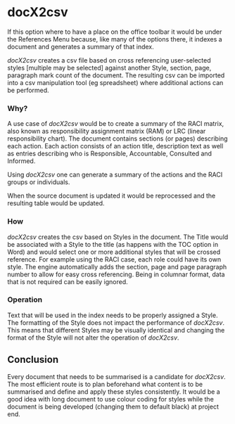 # docX2csv

If this option where to have a place on the office toolbar it would be under the References Menu because, like many of the options there, it indexes a document and generates a summary of that index.

*docX2csv* creates a csv file based on cross referencing user-selected styles [multiple may be selected] against another Style, section, page, paragraph mark count of the document.  The resulting csv can be imported into a csv manipulation tool (eg spreadsheet) where additional actions can be performed.

### Why?

A use case of *docX2csv* would be to create a summary of the RACI matrix, also known as responsibility assignment matrix (RAM) or LRC (linear responsibility chart).  The document contains sections (or pages) describing each action. Each action consists of an action title, description text as well as entries describing who is Responsible, Accountable, Consulted and Informed.  

Using *docX2csv* one can generate a summary of the actions and the RACI groups or individuals.




When the source document is updated it would be reprocessed and the resulting table would be updated.

### How

*docX2csv* creates the csv based on Styles in the document. The Title would be associated with a Style to the title (as happens with the TOC option in Word) and would select one or more additional styles that will be crossed reference. For example using the RACI case, each role could have its own style.  The engine automatically adds the section, page and page paragraph number to allow for easy cross referencing.  Being in columnar format, data that is not required can be easily ignored.


### Operation

Text that will be used in the index needs to be properly assigned a Style.  The formatting of the Style does not impact the performance of *docX2csv*. This means that different Styles may be visually identical and changing the format of the Style will not alter the operation of *docX2csv*.

## Conclusion

Every document that needs to be summarised is a candidate for *docX2csv*. The most efficient route is to plan beforehand what content is to be summarised and define and apply these styles consistently. It would be a good idea with long document to use colour coding for styles while the document is being developed (changing them to default black) at project end.
